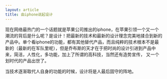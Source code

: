 ```yaml
---
layout: article
title: 由iphone说起设计
---
```

现在网络最热门的一个话题就是苹果公司推出的iphone，在苹果引领一个又一个潮流的背后是什么呢？是设计！把最新的技术和最新的设计理念完美地揉合到新的产品中。单个看iphone的功能，都有其他替代产品，而且纯粹的技术根本不是最新的（最新的在军队里呢），但是乔布斯的天才在于把时尚的设计引进到产品中来，简洁，人性化，多功能，加上了所谓的高科技，当然还有造势宣传， 又一个划时代的产品出世了。

当技术逐渐取代人自身的功能的时候，设计将是人最后固守的阵地。

